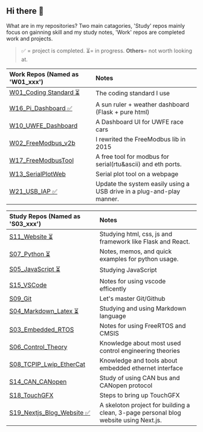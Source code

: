 ## Hi there 👋

What are in my repositories?
Two main catagories, 'Study' repos mainly focus on gainning skill and my study notes, 'Work' repos are completed work and projects.

> ✅ = project is completed. ⏳= in progress. **Others**= not worth looking at.

| Work Repos (Named as 'W01_xxx')                                                | Notes                                                       |
| :----------------------------------------------------------------------------- | :---------------------------------------------------------- |
| [W01_Coding Standard ⏳](https://github.com/ArthurQiangLi/W01_Coding_Standard) | The coding standard I use                                   |
| [W16_Pi_Dashboard ✅](https://github.com/ArthurQiangLi/W16_PiDashboard)        | A sun ruler + weather dashboard (Flask + pure html)         |
| [W10_UWFE_Dashboard]()                                                         | A Dashboard UI for UWFE race cars                           |
| [W02_FreeModbus_v2b]()                                                         | I rewrited the FreeModbus lib in 2015                       |
| [W17_FreeModbusTool](https://github.com/ArthurQiangLi/W17_FreeModbusTool)      | A free tool for modbus for serial(rtu&ascii) and eth ports. |
| [W13_SerialPlotWeb](https://github.com/ArthurQiangLi/W13_SerialPlotWeb)        | Serial plot tool on a webpage                               |
| [W21_USB_IAP ✅](https://github.com/ArthurQiangLi/W21_USB_IAP) | Update the system easily using a USB drive in a plug-and-play manner. | 



| Study Repos (Named as 'S03_xxx')                                                    | Notes                                                      |
| :---------------------------------------------------------------------------------- | :--------------------------------------------------------- |
| [S11_Website ⏳](https://github.com/ArthurQiangLi/S11_Website)                      | Studying html, css, js and framework like Flask and React. |
| [S07_Python ⏳](https://github.com/ArthurQiangLi/S07_Python)                        | Notes, memos, and quick examples for python usage.         |
| [S05_JavaScript ⏳](https://github.com/ArthurQiangLi/S05_JavaScript)                | Studying JavaScript                                        |
| [S15_VSCode](https://github.com/ArthurQiangLi/S15_VSCode)                           | Notes for using vscode efficently                          |
| [S09_Git](https://github.com/ArthurQiangLi/S09_Git)                                 | Let's master Git/Github                                    |
| [S04_Markdown_Latex ⏳](https://github.com/ArthurQiangLi/S04_Markdown_Latex.git)    | Studying and using Markdown language                       |
| [S03_Embedded_RTOS](https://github.com/ArthurQiangLi/S03_Embedded_RTOS)             | Notes for using FreeRTOS and CMSIS                         |
| [S06_Control_Theory](https://github.com/ArthurQiangLi/S06_Control_Theory.git)       | Knowledge about most used control engineering theories     |
| [S08_TCPIP_Lwip_EtherCat](https://github.com/ArthurQiangLi/S08_TCPIP_Lwip_EtherCat) | Knowledge and tools about embedded ethernet interface      |
| [S14_CAN_CANopen](https://github.com/ArthurQiangLi/S14_CAN_CANopen)                 | Study of using CAN bus and CANopen protocol                |
| [S18_TouchGFX](https://github.com/ArthurQiangLi/S18_TouchGFX.git)                   | Steps to bring up TouchGFX                                 |
|[S19_Nextjs_Blog_Website ✅](https://github.com/ArthurQiangLi/S19_Nextjs_Blog_Website)| A skeloton project for building a clean, 3-page personal blog website using Next.js. |

<!--
**ArthurQiangLi/arthurqiangli** is a ✨ _special_ ✨ repository because its `README.md` (this file) appears on your GitHub profile.

Here are some ideas to get you started:

- 🔭 I’m currently working on ...
- 🌱 I’m currently learning ...
- 👯 I’m looking to collaborate on ...
- 🤔 I’m looking for help with ...
- 💬 Ask me about ...
- 📫 How to reach me: ...
- 😄 Pronouns: ...
- ⚡ Fun fact: ...

| Icon  | Meaning / Usage |
|-------|---------------|
| ✅ | Success, confirmation, or a good choice |
| 🚀 | Excitement, speed, or improvement |
| 🔥 | Something cool, trendy, or powerful |
| ⚡ | Speed, quick action, or performance boost |
| 🛠️ | Tools, fixing, or configuration |
| 💡 | Idea, tip, or insight |
| 📌 | Important point or note |
| 🔍 | Searching, investigating, or analyzing |
| ⚠️ 🔔  | Warning, caution, or something to be careful about |
| ❌ | Error, mistake, or something not recommended |
| 📜 | Code snippet or documentation reference |
| 📝 | Writing-related, documentation, or editing |
| 🎨 | Design, UI, or styling-related topics |
| 📦 | Package, module, or software component |
| ⏳ | Waiting, processing, or time-related |

chatGPT mostly uses ✅, 🚀, and 🔥 to highlight key takeaways.  😊

"The 'Study' page mainly focuses on gaining skills and my study notes, while the 'Work' page highlights completed work and projects."

|**WORK** | Industrial Use Related, or from my work experiences|

|**STUDY** | Academic related, or when I was studying something |


-->
